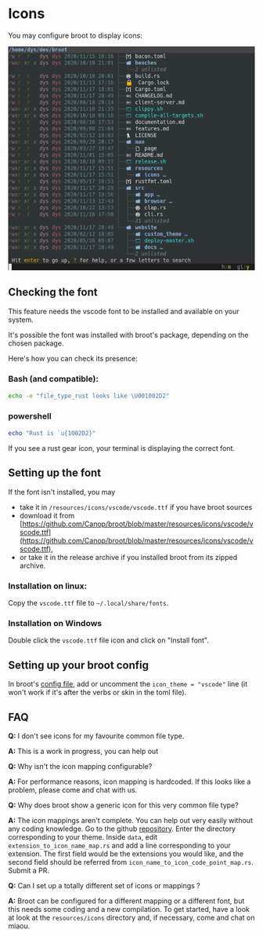 # Icons

You may configure broot to display icons:

![Broot with icons](img/20201117-icons.png)

## Checking the font

This feature needs the vscode font to be installed and available on your system.

It's possible the font was installed with broot's package, depending on the chosen package.

Here's how you can check its presence:

### Bash (and compatible):
```bash
echo -e "file_type_rust looks like \U001002D2"
```

### powershell

```powershell
echo "Rust is `u{1002D2}"
```
If you see a rust gear icon, your terminal is displaying the correct font.

## Setting up the font

If the font isn't installed, you may

* take it in `/resources/icons/vscode/vscode.ttf` if you have broot sources
* download it from [https://github.com/Canop/broot/blob/master/resources/icons/vscode/vscode.ttf](https://github.com/Canop/broot/blob/master/resources/icons/vscode/vscode.ttf),
* or take it in the release archive if you installed broot from its zipped archive.

### Installation on linux:

Copy the `vscode.ttf` file to `~/.local/share/fonts`.

### Installation on Windows

Double click  the `vscode.ttf` file icon and click on "Install font".

## Setting up your broot config

In broot's [config file](../conf_file), add or uncomment the `icon_theme = "vscode"` line (it won't work if it's after the verbs or skin in the toml file).


## FAQ

**Q:** I don't see icons for my favourite common file type.

**A:** This is a work in progress, you can help out


**Q:** Why isn't the icon mapping configurable?

**A:** For performance reasons, icon mapping is hardcoded. If this looks like a problem, please come and chat with us.


**Q:** Why does broot show a generic icon for this very common file type?

**A:** The icon mappings aren't complete. You can help out very easily without any coding knowledge. Go to the github [repository](https://github.com/Canop/broot/tree/master/resources/icons). Enter the directory corresponding to your theme. Inside `data`, edit `extension_to_icon_name_map.rs` and add a line corresponding to your extension. The first field would be the extensions you would like, and the second field should be referred from `icon_name_to_icon_code_point_map.rs`. Submit a PR.


**Q:** Can I set up a totally different set of icons or mappings ?

**A:** Broot can be configured for a different mapping or a different font, but this needs some coding and a new compilation.
To get started, have a look at look at the `resources/icons` directory and, if necessary, come and chat on miaou.
